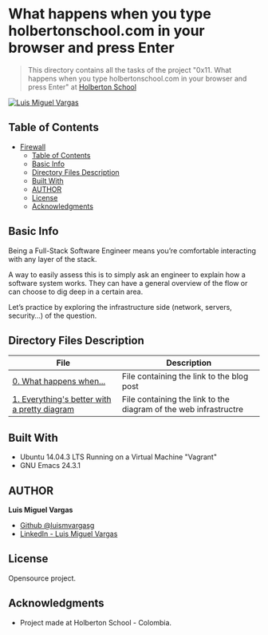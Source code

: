 # What happens when you type holbertonschool.com in your browser and press Enter

> This directory contains all the tasks of the project "0x11. What happens when you type holbertonschool.com in your browser and press Enter" at [Holberton School](https://www.holbertonschool.com "Holberton School.")

[![Luis Miguel Vargas](https://img.shields.io/twitter/url?style=social&url=https%3A%2F%2Ftwitter.com%2Fluismvargasg1)](https://twitter.com/luismvargasg1)

## Table of Contents

- [Firewall](#firewall)
  - [Table of Contents](#table-of-contents)
  - [Basic Info](#basic-info)
  - [Directory Files Description](#directory-files-description)
  - [Built With](#built-with)
  - [AUTHOR](#author)
  - [License](#license)
  - [Acknowledgments](#acknowledgments)

## Basic Info

Being a Full-Stack Software Engineer means you’re comfortable interacting with any layer of the stack.

A way to easily assess this is to simply ask an engineer to explain how a software system works. They can have a general overview of the flow or can choose to dig deep in a certain area.

Let’s practice by exploring the infrastructure side (network, servers, security…) of the question.


## Directory Files Description

| **File** | **Description** |
|----------|-----------------|
| [0. What happens when...](./0-blog_post) | File containing the link to the blog post |
| [1. Everything's better with a pretty diagram ](./1-what_happen_when_diagram) | File containing the link to the diagram of the web infrastructre |
  
## Built With

* Ubuntu 14.04.3 LTS Running on a Virtual Machine "Vagrant"
* GNU Emacs 24.3.1

## AUTHOR

**Luis Miguel Vargas**

* [Github @luismvargasg](https://github.com/luismvargasg)
* [LinkedIn - Luis Miguel Vargas](https://www.linkedin.com/in/luismvargasg/)

## License

Opensource project.

## Acknowledgments

* Project made at Holberton School - Colombia.
